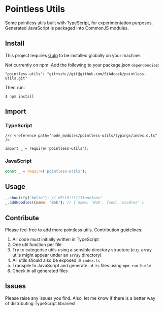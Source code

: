 # Pointless Utils

Some pointless utils built with TypeScript, for experimentation purposes. Generated JavaScript is packaged into CommonJS modules.

## Install

This project requires [Gulp](http://gulpjs.com/) to be installed globally on your machine.

Not currently on npm. Add the following to your package.json `dependencies`:

```
"pointless-utils": "git+ssh://git@github.com/SiAdcock/pointless-utils.git"
```

Then run:

```
$ npm install
```

## Import

### TypeScript

```
/// <reference path="node_modules/pointless-utils/typings/index.d.ts" />

import _ = require('pointless-utils');
```

### JavaScript

```javascript
const _ = require('pointless-utils');
```

## Usage

```javascript
_.shoutify('hello'); // HELLO!!!1111one1one!
_.addNoodles({name: 'Bob'}; // { name: 'Bob', food: 'noodles' }
```

## Contribute
Please feel free to add more pointless utils. Contribution guidelines:

1. All code must initially written in TypeScript
2. One util function per file
3. Try to categorise utils using a sensible directory structure (e.g. array utils might appear under an `array` directory)
4. All utils should also be exposed in `index.ts`
5. Transpile to JavaScript and generate `.d.ts` files using `npm run build`
6. Check in all generated files

## Issues
Please raise any issues you find. Also, let me know if there is a better way of distributing TypeScript libraries!
